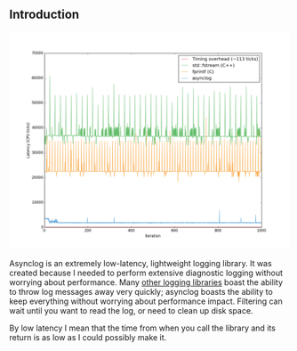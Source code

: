 Introduction
------------
![Performance chart](doc/images/performance_periodic_calls.png)

Asynclog is an extremely low-latency, lightweight logging library. It
was created because I needed to perform extensive diagnostic logging
without worrying about performance. Many [other logging
libraries](http://www.pantheios.org/performance.html) boast the ability
to throw log messages away very quickly; asynclog boasts the ability to
keep everything without worrying about performance impact. Filtering can
wait until you want to read the log, or need to clean up disk space.

By low latency I mean that the time from when you call the library and
its return is as low as I could possibly make it. 

